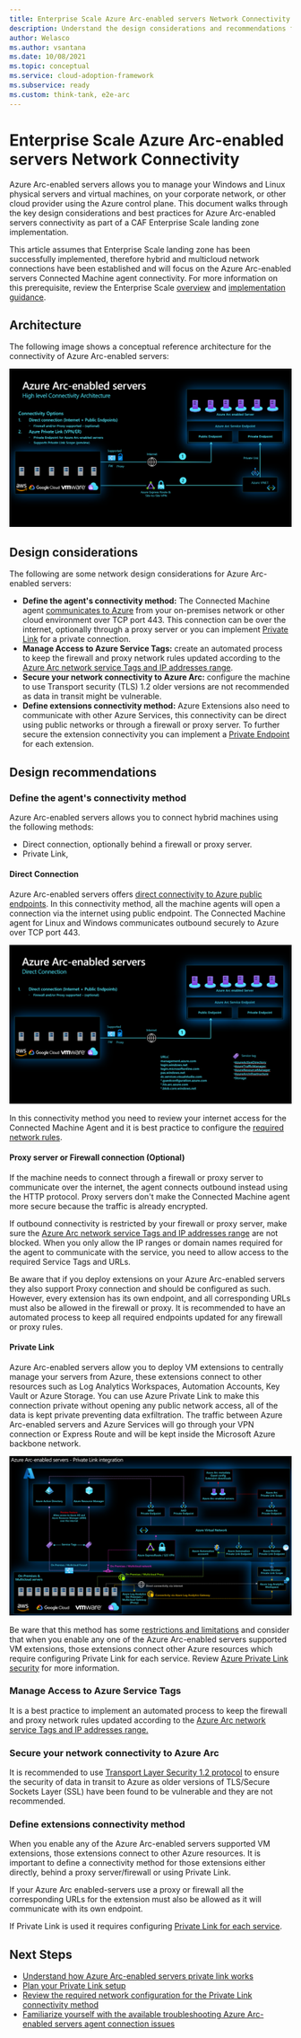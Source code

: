 ```yaml
---
title: Enterprise Scale Azure Arc-enabled servers Network Connectivity
description: Understand the design considerations and recommendations for network connectivity of Arc-enabled servers
author: Welasco
ms.author: vsantana
ms.date: 10/08/2021
ms.topic: conceptual
ms.service: cloud-adoption-framework
ms.subservice: ready
ms.custom: think-tank, e2e-arc
---
```


# Enterprise Scale Azure Arc-enabled servers Network Connectivity

Azure Arc-enabled servers allows you to manage your Windows and Linux physical servers and virtual machines, on your corporate network, or other cloud provider using the Azure control plane. This document walks through the key design considerations and best practices for Azure Arc-enabled servers connectivity as part of a CAF Enterprise Scale landing zone implementation.

This article assumes that Enterprise Scale landing zone has been successfully implemented, therefore hybrid and multicloud network connections have been established and will focus on the Azure Arc-enabled servers Connected Machine agent connectivity. For more information on this prerequisite, review the Enterprise Scale [overview](../../ready/enterprise-scale/index.md) and [implementation guidance](../../ready/enterprise-scale/implementation.md).

## Architecture

The following image shows a conceptual reference architecture for the connectivity of Azure Arc-enabled servers:

![A diagram depicting the Enterprise Scale connectivity for Azure Arc-enabled servers on Azure conceptual reference architecture.](./media/arc-enabled-servers-connectivity-options2.png)

## Design considerations

The following are some network design considerations for Azure Arc-enabled servers:

- **Define the agent's connectivity method:** The Connected Machine agent [communicates to Azure](/azure/azure-arc/servers/agent-overview#networking-configuration) from your on-premises network or other cloud environment over TCP port 443. This connection can be over the internet, optionally through a proxy server or you can implement [Private Link](/azure/azure-arc/servers/private-link-security) for a private connection.
- **Manage Access to Azure Service Tags:** create an automated process to keep the firewall and proxy network rules updated according to the [Azure Arc network service Tags and IP addresses range](https://www.microsoft.com/en-us/download/details.aspx?id=56519).
- **Secure your network connectivity to Azure Arc:** configure the machine to use Transport security (TLS) 1.2 older versions are not recommended as data in transit might be vulnerable.
- **Define extensions connectivity method:** Azure Extensions also need to communicate with other Azure Services, this connectivity can be direct using public networks or through a firewall or proxy server. To further secure the extension connectivity you can implement a [Private Endpoint](/azure/azure-arc/servers/private-link-security#how-it-works) for each extension.

## Design recommendations

### Define the agent's connectivity method

Azure Arc-enabled servers allows you to connect hybrid machines using the following methods:

- Direct connection, optionally behind a firewall or proxy server.
- Private Link,

#### Direct Connection

Azure Arc-enabled servers offers [direct connectivity to Azure public endpoints](/azure/azure-arc/servers/agent-overview#networking-configuration). In this connectivity method, all the machine agents will open a connection via the internet using public endpoint. The Connected Machine agent for Linux and Windows communicates outbound securely to Azure over TCP port 443.

![Azure Arc-enabled servers connectivity options](./media/arc-enabled-servers-direct-connection.png)

In this connectivity method you need to review your internet access for the Connected Machine Agent and it is best practice to configure the [required network rules](/azure/azure-arc/servers/agent-overview#networking-configuration).

#### Proxy server or Firewall connection (Optional)

If the machine needs to connect through a firewall or proxy server to communicate over the internet, the agent connects outbound instead using the HTTP protocol. Proxy servers don't make the Connected Machine agent more secure because the traffic is already encrypted.

If outbound connectivity is restricted by your firewall or proxy server, make sure the [Azure Arc network service Tags and IP addresses range](/azure/azure-arc/servers/agent-overview#networking-configuration) are not blocked. When you only allow the IP ranges or domain names required for the agent to communicate with the service, you need to allow access to the required Service Tags and URLs.

Be aware that if you deploy extensions on your Azure Arc-enabled servers they also support Proxy connection and should be configured as such. However, every extension has its own endpoint, and all corresponding URLs must also be allowed in the firewall or proxy. It is recommended to have an automated process to keep all required endpoints updated for any firewall or proxy rules.

#### Private Link

Azure Arc-enabled servers allow you to deploy VM extensions to centrally manage your servers from Azure, these extensions connect to other resources such as Log Analytics Workspaces, Automation Accounts, Key Vault or Azure Storage. You can use Azure Private Link to make this connection private without opening any public network access, all of the data is kept private preventing data exfiltration. The traffic between  Azure Arc-enabled servers and Azure Services will go through your VPN connection or Express Route and will be kept inside the Microsoft Azure backbone network.

![Azure Arc-enabled servers private link topology](./media/arc-enabled-servers-private-link-topology.png)

Be ware that this method has some [restrictions and limitations](/azure/azure-arc/servers/private-link-security#restrictions-and-limitations) and consider that when you enable any one of the Azure Arc-enabled servers supported VM extensions, those extensions connect other Azure resources which require configuring Private Link for each service. Review [Azure Private Link security](/azure/azure-arc/servers/private-link-security#how-it-works) for more information.

### Manage Access to Azure Service Tags

It is a best practice to implement an automated process to keep the firewall and proxy network rules updated according to the [Azure Arc network service Tags and IP addresses range.](https://www.microsoft.com/en-us/download/details.aspx?id=56519)

### Secure your network connectivity to Azure Arc

It is recommended to use [Transport Layer Security 1.2 protocol](/azure/azure-arc/servers/agent-overview#transport-layer-security-12-protocol) to ensure the security of data in transit to Azure as older versions of TLS/Secure Sockets Layer (SSL) have been found to be vulnerable and they are not recommended.

### Define extensions connectivity method

When you enable any of the Azure Arc-enabled servers supported VM extensions, those extensions connect to other Azure resources. It is important to define a connectivity method for those extensions either directly, behind a proxy server/firewall or using Private Link.

If your Azure Arc enabled-servers use a proxy or firewall all the corresponding URLs for the extension must also be allowed as it will communicate with its own endpoint.

If Private Link is used it requires configuring [Private Link for each service](/azure/azure-arc/servers/private-link-security#how-it-works).

## Next Steps

- [Understand how Azure Arc-enabled servers private link works](/azure/azure-arc/servers/private-link-security#how-it-works)
- [Plan your Private Link setup](/azure/azure-arc/servers/private-link-security#planning-your-private-link-setup)
- [Review the required network configuration for the Private Link connectivity method](/azure/azure-arc/servers/private-link-security#network-configuration)
- [Familiarize yourself with the available troubleshooting Azure Arc-enabled servers agent connection issues](/azure/azure-arc/servers/troubleshoot-agent-onboard)
